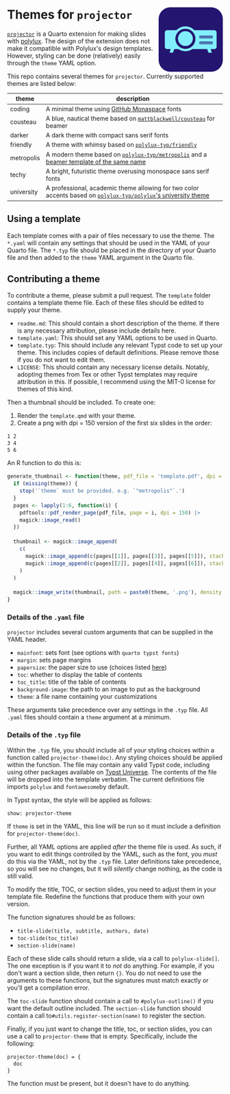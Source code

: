 # Themes for `projector` <img src='https://raw.githubusercontent.com/christopherkenny/projector/refs/heads/main/projector.png' align="right" height="150" />

[`projector`](https://github.com/christopherkenny/projector) is a Quarto extension for making slides with [polylux](https://github.com/andreasKroepelin/polylux).
The design of the extension does not make it compatible with Polylux's design templates.
However, styling can be done (relatively) easily through the `theme` YAML option.

This repo contains several themes for `projector`.
Currently supported themes are listed below:

| theme      | description |
| ---------- | ----------- |
| coding     | A minimal theme using [GitHub Monaspace](https://github.com/githubnext/monaspace) fonts |
| cousteau   | A blue, nautical theme based on [`mattblackwell/cousteau`](https://github.com/mattblackwell/cousteau) for beamer |
| darker     | A dark theme with compact sans serif fonts  |
| friendly   | A theme with whimsy based on [`polylux-typ/friendly`](https://github.com/polylux-typ/friendly) |
| metropolis | A modern theme based on [`polylux-typ/metropolis`](https://github.com/polylux-typ/metropolis) and a [beamer template of the same name](https://github.com/matze/mtheme) |
| techy      | A bright, futuristic theme overusing monospace sans serif fonts |
| university | A professional, academic theme allowing for two color accents based on [`polylux-typ/polylux`'s university theme](https://github.com/polylux-typ/polylux) |

## Using a template

Each template comes with a pair of files necessary to use the theme.
The `*.yaml` will contain any settings that should be used in the YAML of your Quarto file.
The `*.typ` file should be placed in the directory of your Quarto file and then added to the `theme` YAML argument in the Quarto file.

## Contributing a theme

To contribute a theme, please submit a pull request.
The `template` folder contains a template theme file.
Each of these files should be edited to supply your theme.

- `readme.md`: This should contain a short description of the theme. If there is any necessary attribution, please include details here.
- `template.yaml`: This should set any YAML options to be used in Quarto.
- `template.typ`: This should include any relevant Typst code to set up your theme. This includes copies of default definitions. Please remove those if you do not want to edit them.
- `LICENSE`: This should contain any necessary license details. Notably, adopting themes from Tex or other Typst templates may require attribution in this. If possible, I recommend using the MIT-0 license for themes of this kind.

Then a thumbnail should be included. To create one:

1. Render the `template.qmd` with your theme.
2. Create a png with dpi = 150 version of the first six slides in the order:

```
1 2
3 4
5 6
```

An R function to do this is:

```r
generate_thumbnail <- function(theme, pdf_file = 'template.pdf', dpi = 150) {
  if (missing(theme)) {
    stop('`theme` must be provided. e.g. `"metropolis"`.')
  }
  pages <- lapply(1:6, function(i) {
    pdftools::pdf_render_page(pdf_file, page = i, dpi = 150) |>
    magick::image_read()
  })

  thumbnail <- magick::image_append(
    c(
      magick::image_append(c(pages[[1]], pages[[3]], pages[[5]]), stack = TRUE),
      magick::image_append(c(pages[[2]], pages[[4]], pages[[6]]), stack = TRUE)
    )
  )

  magick::image_write(thumbnail, path = paste0(theme, '.png'), density = 150)
}

```



### Details of the `.yaml` file

`projector` includes several custom arguments that can be supplied in the YAML header.

- `mainfont`: sets font (see options with `quarto typst fonts`)
- `margin`: sets page margins
- `papersize`: the paper size to use (choices listed [here](https://typst.app/docs/reference/layout/page/))
- `toc`: whether to display the table of contents
- `toc_title`: title of the table of contents
- `background-image`: the path to an image to put as the background
- `theme`: a file name containing your customizations

These arguments take precedence over any settings in the `.typ` file.
All `.yaml` files should contain a `theme` argument at a minimum.

### Details of the `.typ` file

Within the `.typ` file, you should include all of your styling choices within a function called `projector-theme(doc)`.
Any styling choices should be applied within the function.
The file may contain any valid Typst code, including using other packages available on [Typst Universe](https://typst.app/universe/).
The contents of the file will be dropped into the template verbatim.
The current definitions file imports `polylux` and `fontawesome`by default.

In Typst syntax, the style will be applied as follows:

```typst
show: projector-theme
```

If `theme` is set in the YAML, this line will be run so it must include a definition for `projector-theme(doc)`.

Further, all YAML options are applied *after* the theme file is used.
As such, if you want to edit things controlled by the YAML, such as the font, you *must* do this via the YAML, not by the `.typ` file.
Later definitions take precedence, so you will see no changes, but it will *silently* change nothing, as the code is still valid.

To modify the title, TOC, or section slides, you need to adjust them in your template file.
Redefine the functions that produce them with your own version.

The function signatures should be as follows:

- `title-slide(title, subtitle, authors, date)`
- `toc-slide(toc_title)`
- `section-slide(name)`

Each of these slide calls should return a slide, via a call to `polylux-slide[]`.
The one exception is if you want it to *not* do anything.
For example, if you don't want a section slide, then return `{}`.
You do not need to use the arguments to these functions, but the signatures must match exactly or you'll get a compilation error.

The `toc-slide` function should contain a call to `#polylux-outline()` if you want the default outline included.
The `section-slide` function should contain a call to`#utils.register-section(name)` to register the section.

Finally, if you just want to change the title, toc, or section slides, you can use a call to `projector-theme` that is empty.
Specifically, include the following:

```typst
projector-theme(doc) = {
  doc
}
```
The function must be present, but it doesn't have to do anything.
